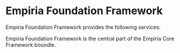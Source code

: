 ﻿Empiria Foundation Framework
============================

Empiria Foundation Framework provides the following services:


Empiria Foundation Framework is the central part of the Empiria Core Framework boundle.
